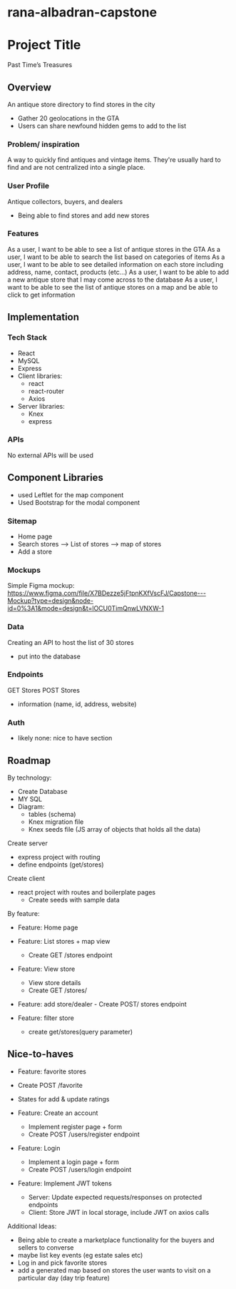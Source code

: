 # rana-albadran-capstone

# Project Title

Past Time’s Treasures

## Overview

An antique store directory to find stores in the city

- Gather 20 geolocations in the GTA
- Users can share newfound hidden gems to add to the list

### Problem/ inspiration

A way to quickly find antiques and vintage items.
They're usually hard to find and are not centralized into a single place.

### User Profile

Antique collectors, buyers, and dealers

- Being able to find stores and add new stores

### Features

As a user, I want to be able to see a list of antique stores in the GTA
As a user, I want to be able to search the list based on categories of items
As a user, I want to be able to see detailed information on each store including address, name, contact, products (etc…)
As a user, I want to be able to add a new antique store that I may come across to the database
As a user, I want to be able to see the list of antique stores on a map and be able to click to get information

## Implementation

### Tech Stack

- React
- MySQL
- Express
- Client libraries:
  - react
  - react-router
  - Axios
- Server libraries:
  - Knex
  - express

### APIs

No external APIs will be used

## Component Libraries

- used Leftlet for the map component
- Used Bootstrap for the modal component

### Sitemap

- Home page
- Search stores
  --> List of stores
  --> map of stores
- Add a store

### Mockups

Simple Figma mockup: https://www.figma.com/file/X7BDezze5jFtpnKXfVscFJ/Capstone---Mockup?type=design&node-id=0%3A1&mode=design&t=lOCU0TimQnwLVNXW-1

### Data

Creating an API to host the list of 30 stores

- put into the database

### Endpoints

GET Stores
POST Stores

- information (name, id, address, website)

### Auth

- likely none: nice to have section

## Roadmap

By technology:

- Create Database
- MY SQL
- Diagram:
  - tables (schema)
  - Knex migration file
  - Knex seeds file (JS array of objects that holds all the data)

Create server

- express project with routing
- define endpoints (get/stores)

Create client

- react project with routes and boilerplate pages
  - Create seeds with sample data

By feature:

- Feature: Home page

- Feature: List stores + map view

  - Create GET /stores endpoint

- Feature: View store

  - View store details
  - Create GET /stores/

- Feature: add store/dealer - Create POST/ stores endpoint

- Feature: filter store
  - create get/stores(query parameter)

## Nice-to-haves

- Feature: favorite stores
- Create POST /favorite
- States for add & update ratings

- Feature: Create an account

  - Implement register page + form
  - Create POST /users/register endpoint

- Feature: Login

  - Implement a login page + form
  - Create POST /users/login endpoint

- Feature: Implement JWT tokens
  - Server: Update expected requests/responses on protected endpoints
  - Client: Store JWT in local storage, include JWT on axios calls

Additional Ideas:

- Being able to create a marketplace functionality for the buyers and sellers to converse
- maybe list key events (eg estate sales etc)
- Log in and pick favorite stores
- add a generated map based on stores the user wants to visit on a particular day (day trip feature)
